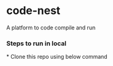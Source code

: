 # code-nest
A platform to code compile and run
<h3>Steps to run in local</h3>
* Clone this repo using below command
